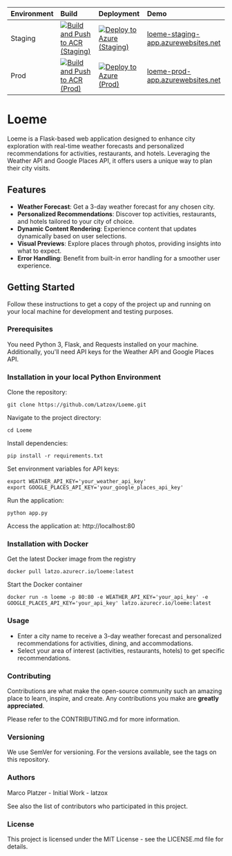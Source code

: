 |Environment|Build|Deployment|Demo|
|:----------|:----|:---------|:---|
|Staging|[![Build and Push to ACR (Staging)](https://github.com/Latzox/Loeme/actions/workflows/docker-build-staging.yml/badge.svg)](https://github.com/Latzox/Loeme/actions/workflows/docker-build-staging.yml)|[![Deploy to Azure (Staging)](https://github.com/Latzox/Loeme/actions/workflows/azure-deploy-staging.yml/badge.svg)](https://github.com/Latzox/Loeme/actions/workflows/azure-deploy-staging.yml)|[loeme-staging-app.azurewebsites.net](loeme-staging-app.azurewebsites.net)
|Prod|[![Build and Push to ACR (Prod)](https://github.com/Latzox/Loeme/actions/workflows/docker-build-prod.yml/badge.svg)](https://github.com/Latzox/Loeme/actions/workflows/docker-build-prod.yml)|[![Deploy to Azure (Prod)](https://github.com/Latzox/Loeme/actions/workflows/azure-deploy-prod.yml/badge.svg)](https://github.com/Latzox/Loeme/actions/workflows/azure-deploy-prod.yml)|[loeme-prod-app.azurewebsites.net](loeme-prod-app.azurewebsites.net)

# Loeme

Loeme is a Flask-based web application designed to enhance city exploration with real-time weather forecasts and personalized recommendations for activities, restaurants, and hotels. Leveraging the Weather API and Google Places API, it offers users a unique way to plan their city visits.

## Features

- **Weather Forecast**: Get a 3-day weather forecast for any chosen city.
- **Personalized Recommendations**: Discover top activities, restaurants, and hotels tailored to your city of choice.
- **Dynamic Content Rendering**: Experience content that updates dynamically based on user selections.
- **Visual Previews**: Explore places through photos, providing insights into what to expect.
- **Error Handling**: Benefit from built-in error handling for a smoother user experience.

## Getting Started

Follow these instructions to get a copy of the project up and running on your local machine for development and testing purposes.

### Prerequisites

You need Python 3, Flask, and Requests installed on your machine. Additionally, you'll need API keys for the Weather API and Google Places API.

### Installation in your local Python Environment

Clone the repository:
```
git clone https://github.com/Latzox/Loeme.git
```
Navigate to the project directory:
```
cd Loeme
```
Install dependencies:
```
pip install -r requirements.txt
```
Set environment variables for API keys:
```
export WEATHER_API_KEY='your_weather_api_key'
export GOOGLE_PLACES_API_KEY='your_google_places_api_key'
```
Run the application:
```
python app.py
```
Access the application at: http://localhost:80

### Installation with Docker

Get the latest Docker image from the registry

```
docker pull latzo.azurecr.io/loeme:latest
```
Start the Docker container
```
docker run -n loeme -p 80:80 -e WEATHER_API_KEY='your_api_key' -e GOOGLE_PLACES_API_KEY='your_api_key' latzo.azurecr.io/loeme:latest
```

### Usage
- Enter a city name to receive a 3-day weather forecast and personalized recommendations for activities, dining, and accommodations.
- Select your area of interest (activities, restaurants, hotels) to get specific recommendations.

### Contributing
Contributions are what make the open-source community such an amazing place to learn, inspire, and create. Any contributions you make are **greatly appreciated**.

Please refer to the CONTRIBUTING.md for more information.

### Versioning
We use SemVer for versioning. For the versions available, see the tags on this repository.

### Authors
Marco Platzer - Initial Work - latzox

See also the list of contributors who participated in this project.

### License
This project is licensed under the MIT License - see the LICENSE.md file for details.